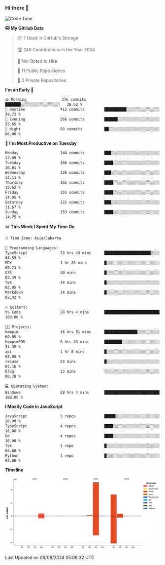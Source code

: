 ### Hi there 👋

<!--
**amrimuf/amrimuf** is a ✨ _special_ ✨ repository because its `README.md` (this file) appears on your GitHub profile.

Here are some ideas to get you started:

- 🔭 I’m currently working on ...
- 🌱 I’m currently learning ...
- 👯 I’m looking to collaborate on ...
- 🤔 I’m looking for help with ...
- 💬 Ask me about ...
- 📫 How to reach me: ...
- 😄 Pronouns: ...
- ⚡ Fun fact: ...
-->

<!--START_SECTION:waka-->
![Code Time](http://img.shields.io/badge/Code%20Time-784%20hrs%2032%20mins-blue)

**🐱 My GitHub Data** 

> 📦 ? Used in GitHub's Storage 
 > 
> 🏆 240 Contributions in the Year 2024
 > 
> 🚫 Not Opted to Hire
 > 
> 📜 11 Public Repositories 
 > 
> 🔑 0 Private Repositories 
 > 
**I'm an Early 🐤** 

```text
🌞 Morning                276 commits         ███████░░░░░░░░░░░░░░░░░░   26.62 % 
🌆 Daytime                412 commits         ██████████░░░░░░░░░░░░░░░   39.73 % 
🌃 Evening                266 commits         ██████░░░░░░░░░░░░░░░░░░░   25.65 % 
🌙 Night                  83 commits          ██░░░░░░░░░░░░░░░░░░░░░░░   08.00 % 
```
📅 **I'm Most Productive on Tuesday** 

```text
Monday                   144 commits         ███░░░░░░░░░░░░░░░░░░░░░░   13.89 % 
Tuesday                  166 commits         ████░░░░░░░░░░░░░░░░░░░░░   16.01 % 
Wednesday                136 commits         ███░░░░░░░░░░░░░░░░░░░░░░   13.11 % 
Thursday                 162 commits         ████░░░░░░░░░░░░░░░░░░░░░   15.62 % 
Friday                   155 commits         ████░░░░░░░░░░░░░░░░░░░░░   14.95 % 
Saturday                 121 commits         ███░░░░░░░░░░░░░░░░░░░░░░   11.67 % 
Sunday                   153 commits         ████░░░░░░░░░░░░░░░░░░░░░   14.75 % 
```


📊 **This Week I Spent My Time On** 

```text
🕑︎ Time Zone: Asia/Jakarta

💬 Programming Languages: 
TypeScript               23 hrs 43 mins      █████████████████████░░░░   84.53 % 
MDX                      1 hr 28 mins        █░░░░░░░░░░░░░░░░░░░░░░░░   05.23 % 
CSS                      40 mins             █░░░░░░░░░░░░░░░░░░░░░░░░   02.39 % 
TeX                      34 mins             █░░░░░░░░░░░░░░░░░░░░░░░░   02.05 % 
Markdown                 34 mins             █░░░░░░░░░░░░░░░░░░░░░░░░   02.02 % 

🔥 Editors: 
VS Code                  28 hrs 4 mins       █████████████████████████   100.00 % 

🐱‍💻 Projects: 
hompim                   16 hrs 51 mins      ███████████████░░░░░░░░░░   60.05 % 
hompimPOS                8 hrs 48 mins       ████████░░░░░░░░░░░░░░░░░   31.39 % 
api                      1 hr 8 mins         █░░░░░░░░░░░░░░░░░░░░░░░░   04.05 % 
resume                   53 mins             █░░░░░░░░░░░░░░░░░░░░░░░░   03.16 % 
blog                     13 mins             ░░░░░░░░░░░░░░░░░░░░░░░░░   00.78 % 

💻 Operating System: 
Windows                  28 hrs 4 mins       █████████████████████████   100.00 % 
```

**I Mostly Code in JavaScript** 

```text
JavaScript               5 repos             █████░░░░░░░░░░░░░░░░░░░░   20.00 % 
TypeScript               4 repos             ████░░░░░░░░░░░░░░░░░░░░░   16.00 % 
Go                       4 repos             ████░░░░░░░░░░░░░░░░░░░░░   16.00 % 
TeX                      1 repo              █░░░░░░░░░░░░░░░░░░░░░░░░   04.00 % 
Python                   1 repo              █░░░░░░░░░░░░░░░░░░░░░░░░   04.00 % 
```



**Timeline**

![Lines of Code chart](https://raw.githubusercontent.com/amrimuf/amrimuf/main/assets/bar_graph.png)


 Last Updated on 06/08/2024 05:06:32 UTC
<!--END_SECTION:waka-->
